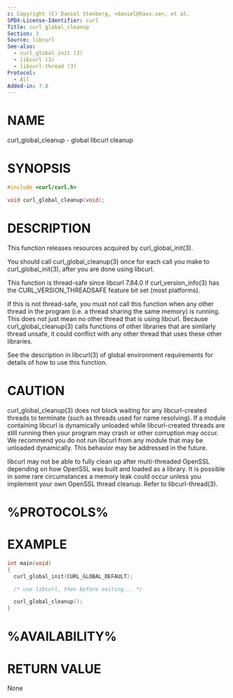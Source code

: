 ```yaml
---
c: Copyright (C) Daniel Stenberg, <daniel@haxx.se>, et al.
SPDX-License-Identifier: curl
Title: curl_global_cleanup
Section: 3
Source: libcurl
See-also:
  - curl_global_init (3)
  - libcurl (3)
  - libcurl-thread (3)
Protocol:
  - All
Added-in: 7.8
---
```


# NAME

curl_global_cleanup - global libcurl cleanup

# SYNOPSIS

~~~c
#include <curl/curl.h>

void curl_global_cleanup(void);
~~~

# DESCRIPTION

This function releases resources acquired by curl_global_init(3).

You should call curl_global_cleanup(3) once for each call you make to
curl_global_init(3), after you are done using libcurl.

This function is thread-safe since libcurl 7.84.0 if
curl_version_info(3) has the CURL_VERSION_THREADSAFE feature bit set
(most platforms).

If this is not thread-safe, you must not call this function when any other
thread in the program (i.e. a thread sharing the same memory) is running.
This does not just mean no other thread that is using libcurl. Because
curl_global_cleanup(3) calls functions of other libraries that are
similarly thread unsafe, it could conflict with any other thread that uses
these other libraries.

See the description in libcurl(3) of global environment requirements for
details of how to use this function.

# CAUTION

curl_global_cleanup(3) does not block waiting for any libcurl-created
threads to terminate (such as threads used for name resolving). If a module
containing libcurl is dynamically unloaded while libcurl-created threads are
still running then your program may crash or other corruption may occur. We
recommend you do not run libcurl from any module that may be unloaded
dynamically. This behavior may be addressed in the future.

libcurl may not be able to fully clean up after multi-threaded OpenSSL
depending on how OpenSSL was built and loaded as a library. It is possible in
some rare circumstances a memory leak could occur unless you implement your own
OpenSSL thread cleanup. Refer to libcurl-thread(3).

# %PROTOCOLS%

# EXAMPLE

~~~c
int main(void)
{
  curl_global_init(CURL_GLOBAL_DEFAULT);

  /* use libcurl, then before exiting... */

  curl_global_cleanup();
}
~~~

# %AVAILABILITY%

# RETURN VALUE

None
